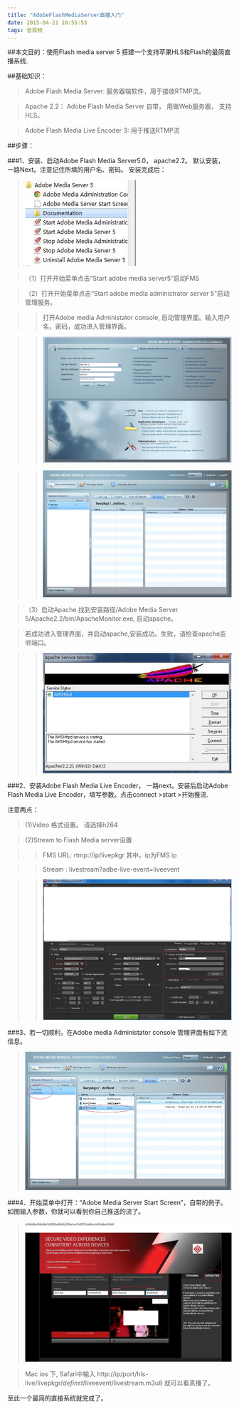 ```yaml
---
title: "AdobeFlashMediaServer直播入门"
date: 2015-04-21 16:55:53
tags: 音视频
---
```

##本文目的：使用Flash media server 5 搭建一个支持苹果HLS和Flash的最简直播系统.

##基础知识：

>Adobe Flash Media Server:				服务器端软件，用于接收RTMP流。

>Apache 2.2：							Adobe Flash Media Server 自带， 用做Web服务器， 支持HLS。

>Adobe Flash Media Live Encoder 3:  用于推送RTMP流


##步骤：

###1、安装、启动Adobe Flash Media Server5.0， apache2.2。 默认安装， 一路Next。注意记住所填的用户名、密码。
安装完成后：

> ![](/images/FlashMediaServer/start.jpg)

>（1）打开开始菜单点击“Start adobe media server5”启动FMS

>（2）打开开始菜单点击“Start adobe media administrator server 5"启动管理服务。

>>打开Adobe media Administator console, 启动管理界面。输入用户名，密码，成功进入管理界面。

>>![](/images/FlashMediaServer/AdobeMediaServerConsole.jpg)  

>>![](/images/FlashMediaServer/login-ok.jpg)

>（3）启动Apache.找到安装路径/Adobe Media Server 5/Apache2.2/bin/ApacheMonitor.exe, 启动apache。

>若成功进入管理界面，并启动apache,安装成功。失败，请检查apache监听端口。

>> ![](/images/FlashMediaServer/AMS.jpg)

###2、安装Adobe Flash Media Live Encoder， 一路next。安装后启动Adobe Flash Media Live Encoder，填写参数。点击connect >start >开始推流.

注意两点：

>(1)Video 格式设置。 请选择h264

>(2)Stream to Flash Media server设置

>>FMS URL: rtmp://ip/livepkgr   其中，ip为FMS ip

>>Stream : livestream?adbe-live-event=liveevent

>> ![](/images/FlashMediaServer/adobe-live-encoder.jpg)

###3、若一切顺利，在Adobe media Administator console 管理界面有如下流信息。

> ![](/images/FlashMediaServer/livepkgr.jpg)

###4、开始菜单中打开：“Adobe Media Server Start Screen”，自带的例子。如图输入参数，你就可以看到你自己推送的流了。

> ![](/images/FlashMediaServer/show.jpg)

>Mac ios 下, Safari中输入 http://ip/port/hls-live/livepkgr/_definst_/liveevent/livestream.m3u8  就可以看真播了。

至此一个最简的直接系统就完成了。